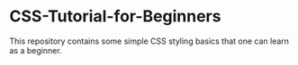 # CSS-Tutorial-for-Beginners
This repository contains some simple CSS styling basics that one can learn as a beginner.

